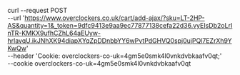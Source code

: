 curl --request POST \
  --url 'https://www.overclockers.co.uk/cart/add-ajax/?sku=LT-2HP-AS&quantity=1&_token=9dfc9413e9aa9ec77877138cefa22d36.vyEIsDb2oLrInTR-KMKX9ufhCZhL64aEUyw-hrlavqU.ikJNhXK94diapXYqZpDDnbbYY6wPvtPdGHVQ0spj0ujPQl7EZrXh9YKwQw' \
  --header 'Cookie: overclockers-co-uk=4gm5e0smk4l0vnkdvbkaafv0qt;' \
  --cookie overclockers-co-uk=4gm5e0smk4l0vnkdvbkaafv0qt